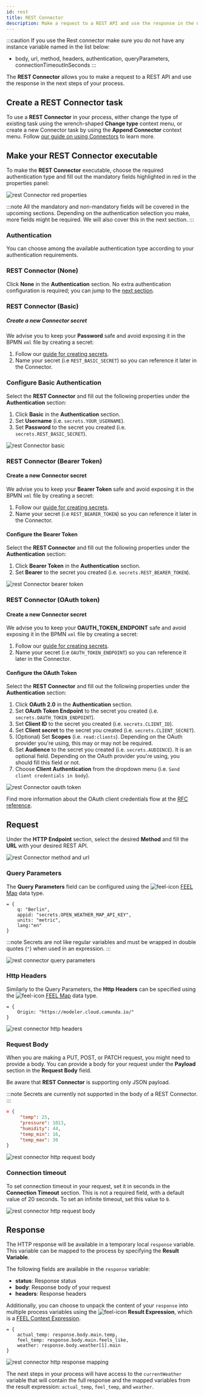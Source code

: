 ```yaml
---
id: rest
title: REST Connector
description: Make a request to a REST API and use the response in the next steps of your process.
---
```


:::caution
If you use the Rest connector make sure you do not have any instance variable named in the list below:

- body, url, method, headers, authentication, queryParameters, connectionTimeoutInSeconds
  :::

The **REST Connector** allows you to make a request to a REST API and use the response in the next steps of your process.

## Create a REST Connector task

To use a **REST Connector** in your process, either change the type of existing task using the wrench-shaped **Change type** context menu, or create a new Connector task by using the **Append Connector** context menu. Follow [our guide on using Connectors](../use-connectors.md) to learn more.

## Make your REST Connector executable

To make the **REST Connector** executable, choose the required authentication type and fill out the mandatory fields highlighted in red in the properties panel:

![rest Connector red properties](../img/connectors-rest-red-properties.png)

:::note
All the mandatory and non-mandatory fields will be covered in the upcoming sections. Depending on the authentication selection you make, more fields might be required. We will also cover this in the next section.
:::

### Authentication

You can choose among the available authentication type according to your authentication requirements.

### REST Connector (None)

Click **None** in the **Authentication** section.
No extra authentication configuration is required; you can jump to the [next section](#request).

### REST Connector (Basic)

##### Create a new Connector secret

We advise you to keep your **Password** safe and avoid exposing it in the BPMN `xml` file by creating a secret:

1. Follow our [guide for creating secrets](../../console/manage-clusters/manage-secrets.md).
2. Name your secret (i.e `REST_BASIC_SECRET`) so you can reference it later in the Connector.

### Configure Basic Authentication

Select the **REST Connector** and fill out the following properties under the **Authentication** section:

1. Click **Basic** in the **Authentication** section.
2. Set **Username** (i.e. `secrets.YOUR_USERNAME`).
3. Set **Password** to the secret you created (i.e. `secrets.REST_BASIC_SECRET`).

![rest Connector basic](../img/connectors-rest-basic.png)

### REST Connector (Bearer Token)

#### Create a new Connector secret

We advise you to keep your **Bearer Token** safe and avoid exposing it in the BPMN `xml` file by creating a secret:

1. Follow our [guide for creating secrets](../../console/manage-clusters/manage-secrets.md).
2. Name your secret (i.e `REST_BEARER_TOKEN`) so you can reference it later in the Connector.

#### Configure the Bearer Token

Select the **REST Connector** and fill out the following properties under the **Authentication** section:

1. Click **Bearer Token** in the **Authentication** section.
2. Set **Bearer** to the secret you created (i.e. `secrets.REST_BEARER_TOKEN`).

![rest Connector bearer token](../img/connectors-rest-bearer-token.png)

### REST Connector (OAuth token)

#### Create a new Connector secret

We advise you to keep your **OAUTH_TOKEN_ENDPOINT** safe and avoid exposing it in the BPMN `xml` file by creating a secret:

1. Follow our [guide for creating secrets](../../console/manage-clusters/manage-secrets.md).
2. Name your secret (i.e `OAUTH_TOKEN_ENDPOINT`) so you can reference it later in the Connector.

#### Configure the OAuth Token

Select the **REST Connector** and fill out the following properties under the **Authentication** section:

1. Click **OAuth 2.0** in the **Authentication** section.
2. Set **OAuth Token Endpoint** to the secret you created (i.e. `secrets.OAUTH_TOKEN_ENDPOINT`).
3. Set **Client ID** to the secret you created (i.e. `secrets.CLIENT_ID`).
4. Set **Client secret** to the secret you created (i.e. `secrets.CLIENT_SECRET`).
5. (Optional) Set **Scopes** (i.e. `read:clients`). Depending on the OAuth provider you're using, this may or may not be required.
6. Set **Audience** to the secret you created (i.e. `secrets.AUDIENCE`). It is an optional field. Depending on the OAuth provider you're using, you should fill this field or not.
7. Choose **Client Authentication** from the dropdown menu (i.e. `Send client credentials in body`).

![rest Connector oauth token](../img/connectors-rest-oauth-token.png)

Find more information about the OAuth client credentials flow at the [RFC reference](https://www.rfc-editor.org/rfc/rfc6749#section-4.4).

## Request

Under the **HTTP Endpoint** section, select the desired **Method** and fill the **URL** with your desired REST API.

![rest Connector method and url](../img/connectors-rest-http-method-url.png)

### Query Parameters

The **Query Parameters** field can be configured using the ![feel-icon](../img/feel-icon.png) [FEEL Map](https://camunda.github.io/feel-scala/docs/reference/language-guide/feel-data-types/#context) data type.

```text
= {
    q: "Berlin",
    appid: "secrets.OPEN_WEATHER_MAP_API_KEY",
    units: "metric",
    lang:"en"
}
```

:::note
Secrets are not like regular variables and must be wrapped in double quotes (`"`) when used in an expression.
:::

![rest connector query parameters](../img/connectors-rest-query-param.png)

### Http Headers

Similarly to the Query Parameters, the **Http Headers** can be specified using the ![feel-icon](../img/feel-icon.png) [FEEL Map](https://camunda.github.io/feel-scala/docs/reference/language-guide/feel-data-types/#context) data type.

```text
= {
    Origin: "https://modeler.cloud.camunda.io/"
}
```

![rest connector http headers](../img/connectors-rest-http-headers.png)

### Request Body

When you are making a PUT, POST, or PATCH request, you might need to provide a body.
You can provide a body for your request under the **Payload** section in the **Request Body** field.

Be aware that **REST Connector** is supporting only JSON payload.

:::note
Secrets are currently not supported in the body of a REST Connector.
:::

```json
= {
     "temp": 25,
     "pressure": 1013,
     "humidity": 44,
     "temp_min": 16,
     "temp_max": 30
}
```

![rest connector http request body](../img/connectors-rest-http-request-body.png)

### Connection timeout

To set connection timeout in your request, set it in seconds in the **Connection Timeout** section.
This is not a required field, with a default value of 20 seconds. To set an infinite timeout, set this value to `0`.

![rest connector http request body](../img/connectors-rest-http-connection-timeout.png)

## Response

The HTTP response will be available in a temporary local `response` variable. This variable can be mapped to the process by specifying the **Result Variable**.

The following fields are available in the `response` variable:

- **status**: Response status
- **body**: Response body of your request
- **headers**: Response headers

Additionally, you can choose to unpack the content of your `response` into multiple process variables using the ![feel-icon](../img/feel-icon.png) **Result Expression**, which is a [FEEL Context Expression](/components/modeler/feel/language-guide/feel-context-expressions.md).

```text
= {
    actual_temp: response.body.main.temp,
    feel_temp: response.body.main.feels_like,
    weather: response.body.weather[1].main
}
```

![rest connector http response mapping](../img/connectors-rest-http-response-mapping.png)

The next steps in your process will have access to the `currentWeather` variable that will contain the full response and the mapped variables from the result expression: `actual_temp`, `feel_temp`, and `weather`.
